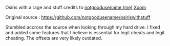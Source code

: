 Osiris with a rage and stuff
credits to
[notgoodusename (me)](https://github.com/notgoodusename)
[Xoom](https://github.com/Xoom7573)

Original source : https://github.com/notgoodusename/osiriswithstuff

Stumbled accross the source when looking through my hard drive. I fixed and added some features that I believe is essential for legit cheats and legit cheating. The offsets are very likely outdated.
